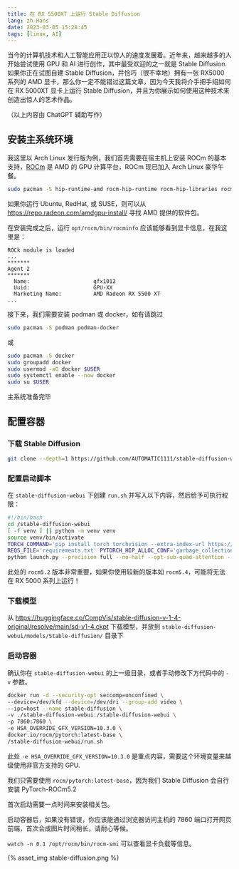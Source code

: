 ```yaml
---
title: 在 RX 5500XT 上运行 Stable Diffusion
lang: zh-Hans
date: 2023-03-05 15:28:45
tags: [linux, AI]
---
```


当今的计算机技术和人工智能应用正以惊人的速度发展着。近年来，越来越多的人开始尝试使用 GPU 和 AI 进行创作，其中最受欢迎的之一就是 Stable Diffusion. 如果你正在试图自建 Stable Diffusion，并恰巧（很不幸地）拥有一张 RX5000 系列的 AMD 显卡，那么你一定不能错过这篇文章，因为今天我将介手把手绍如何在 RX 5000XT 显卡上运行 Stable Diffusion，并且为你展示如何使用这种技术来创造出惊人的艺术作品。

（以上内容由 ChatGPT 辅助写作）

<!--more-->

## 安装主系统环境

我这里以 Arch Linux 发行版为例，我们首先需要在宿主机上安装 ROCm 的基本支持，[ROCm](https://github.com/RadeonOpenCompute/ROCm) 是 AMD 的 GPU 计算平台，ROCm 现已加入 Arch Linux 豪华午餐。

```bash
sudo pacman -S hip-runtime-amd rocm-hip-runtime rocm-hip-libraries rocm-smi-lib rocminfo
```

如果你运行 Ubuntu, RedHat, 或 SUSE，则可以从 <https://repo.radeon.com/amdgpu-install/> 寻找 AMD 提供的软件包。

在安装完成之后，运行 `opt/rocm/bin/rocminfo` 应该能够看到显卡信息，在我这里是：

```plain
ROCk module is loaded
...
*******
Agent 2
*******
  Name:                    gfx1012
  Uuid:                    GPU-XX
  Marketing Name:          AMD Radeon RX 5500 XT
...
```

接下来，我们需要安装 podman 或 docker，如有请跳过

```bash
sudo pacman -S podman podman-docker
```

或

```bash
sudo pacman -S docker
sudo groupadd docker
sudo usermod -aG docker $USER
sudo systemctl enable --now docker
sudo su $USER
```

主系统准备完毕

## 配置容器

### 下载 Stable Diffusion

```bash
git clone --depth=1 https://github.com/AUTOMATIC1111/stable-diffusion-webui.git
```

### 配置启动脚本

在 `stable-diffusion-webui` 下创建 `run.sh` 并写入以下内容，然后给予可执行权限：

```bash
#!/bin/bash
cd /stable-diffusion-webui
[ -f venv ] || python -m venv venv
source venv/bin/activate
TORCH_COMMAND='pip install torch torchvision --extra-index-url https://download.pytorch.org/whl/rocm5.2' \
REQS_FILE='requirements.txt' PYTORCH_HIP_ALLOC_CONF='garbage_collection_threshold:0.9,max_split_size_mb:512' \
python launch.py --precision full --no-half --opt-sub-quad-attention --listen
```

此处的 `rocm5.2` 版本非常重要，如果你使用较新的版本如 `rocm5.4`，可能将无法在 RX 5000 系列上运行！

### 下载模型

从 <https://huggingface.co/CompVis/stable-diffusion-v-1-4-original/resolve/main/sd-v1-4.ckpt> 下载模型，并放到 `stable-diffusion-webui/models/Stable-diffusion/` 目录下

### 启动容器

确认你在 `stable-diffusion-webui` 的上一级目录，或者手动修改下方代码中的 `-v` 参数。

```bash
docker run -d --security-opt seccomp=unconfined \
--device=/dev/kfd --device=/dev/dri --group-add video \
--ipc=host --name stable-diffusion \
-v ./stable-diffusion-webui:/stable-diffusion-webui \
-p 7860:7860 \
-e HSA_OVERRIDE_GFX_VERSION=10.3.0 \
docker.io/rocm/pytorch:latest-base \
/stable-diffusion-webui/run.sh
```

此处 `-e HSA_OVERRIDE_GFX_VERSION=10.3.0` 是重点内容，需要这个环境变量来越级使用非官方支持的 GPU.

我们只需要使用 `rocm/pytorch:latest-base`，因为我们 Stable Diffusion 会自行安装 PyTorch-ROCm5.2

首次启动需要一点时间来安装相关包。

启动容器后，如果没有错误，你应该能通过浏览器访问主机的 7860 端口打开网页前端，首次合成图片时间稍长，请耐心等候。

`watch -n 0.1 /opt/rocm/bin/rocm-smi` 可以查看显卡负载等信息。

{% asset_img stable-diffusion.png %}